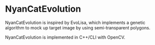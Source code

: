 # NyanCatEvolution

NyanCatEvolution is inspired by EvoLisa, which implements a genetic algorithm
to mock up target image by using semi-transparent polygons.

NyanCatEvolution is implemented in C++/CLI with OpenCV.
